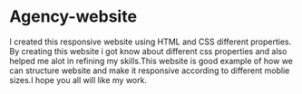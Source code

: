 # Agency-website
I created this  responsive website using HTML and CSS different properties. By creating this website i got know about different css properties and also helped me alot in refining my skills.This website is good example of how we can structure website and make it responsive according to different moblie sizes.I hope you all will like my work.

